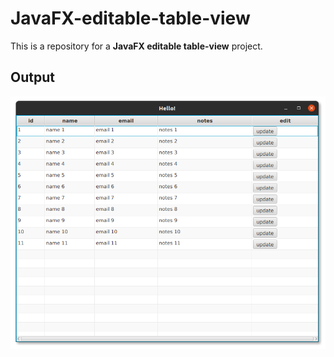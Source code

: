 # JavaFX-editable-table-view
This is a repository for a  **JavaFX editable table-view** project.

## Output
![Output](uneditable-tableview.png)
